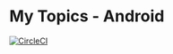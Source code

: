 # My Topics - Android

[![CircleCI](https://circleci.com/gh/koallann/mytopics-android/tree/master.svg?style=svg)](https://app.circleci.com/pipelines/github/koallann/mytopics-android?branch=master)
